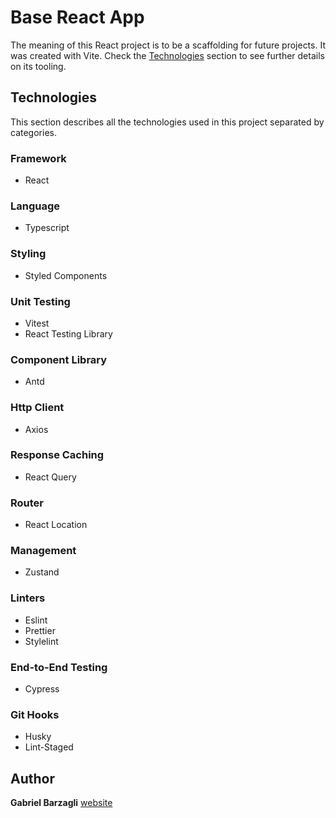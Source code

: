 # Base React App
The meaning of this React project is to be a scaffolding for future projects. It was created with Vite. Check the  [Technologies](#Technologies) section to see further details on its tooling.
 
## Technologies
This section describes all the technologies used in this project separated by categories.

### Framework
- React

### Language
- Typescript

### Styling
- Styled Components

### Unit Testing
- Vitest
- React Testing Library

### Component Library
- Antd

### Http Client
- Axios

### Response Caching
- React Query

### Router
- React Location

### Management
- Zustand

### Linters
- Eslint
- Prettier
- Stylelint

### End-to-End Testing
- Cypress

### Git Hooks
- Husky
- Lint-Staged

## Author
**Gabriel Barzagli** [website](https://gabrielbarzagli.dev)